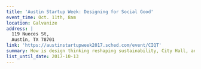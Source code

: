 ```yaml
---
title: 'Austin Startup Week: Designing for Social Good'
event_time: Oct. 11th, 8am
location: Galvanize
address: |
  119 Nueces St,
  Austin, TX 78701
link: 'https://austinstartupweek2017.sched.com/event/CIQT'
summary: How is design thinking reshaping sustainability, City Hall, and public health in Austin? Join our panel to learn about designing for social impact and the unique challenges and outcomes of creating for community. This panel features the City of Austin’s Design, Technology, and Innovation Fellowship, the Dell Medical School Design Institute for Health, local startup Gardenio, and is moderated by Ruby Ku, head of the Austin Center of Design.
list_until_date: 2017-10-13
---
```

